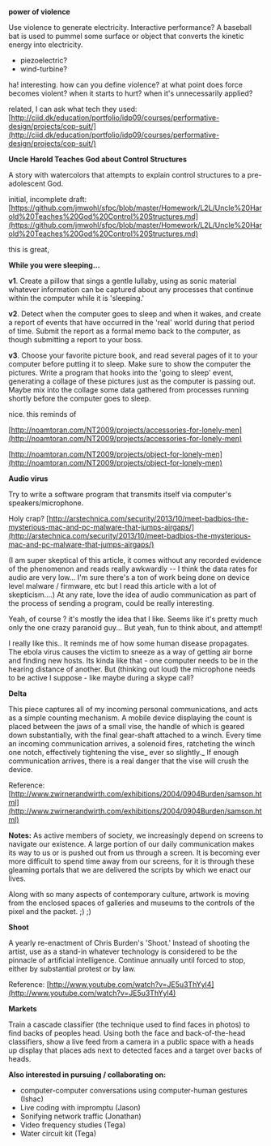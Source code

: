 
**power of violence**

Use violence to generate electricity.  Interactive performance?  A baseball bat is used to pummel some surface or object that converts the kinetic energy into electricity.

*   piezoelectric?
*   wind-turbine?

ha! interesting. how can you define violence? at what point does force becomes violent? when it starts to hurt? when it's unnecessarily applied?

related, I can ask what tech they used: [http://ciid.dk/education/portfolio/idp09/courses/performative-design/projects/cop-suit/](http://ciid.dk/education/portfolio/idp09/courses/performative-design/projects/cop-suit/)

**Uncle Harold Teaches God about Control Structures**

A story with watercolors that attempts to explain control structures to a pre-adolescent God.

initial, incomplete draft: [<a href='https://github.com/jmwohl/sfpc/blob/master/Homework/L2L/Uncle%20Harold%20Teaches%20God%20Control%20Structures.md'/>https://github.com/jmwohl/sfpc/blob/master/Homework/L2L/Uncle%20Harold%20Teaches%20God%20Control%20Structures.md](https://github.com/jmwohl/sfpc/blob/master/Homework/L2L/Uncle%20Harold%20Teaches%20God%20Control%20Structures.md)</a>

this is great,

**While you were sleeping...**

**v1**. Create a pillow that sings a gentle lullaby, using as sonic material whatever information can be captured about any processes that continue within the computer while it is 'sleeping.'

**v2**. Detect when the computer goes to sleep and when it wakes, and create a report of events that have occurred in the 'real' world during that period of time.  Submit the report as a formal memo back to the computer, as though submitting a report to your boss.

**v3**. Choose your favorite picture book, and read several pages of it to your computer before putting it to sleep.  Make sure to show the computer the pictures.  Write a program that hooks into the 'going to sleep' event, generating a collage of these pictures just as the computer is passing out.  Maybe mix into the collage some data gathered from processes running shortly before the computer goes to sleep.

nice. this reminds of 

[http://noamtoran.com/NT2009/projects/accessories-for-lonely-men](http://noamtoran.com/NT2009/projects/accessories-for-lonely-men) 

[http://noamtoran.com/NT2009/projects/object-for-lonely-men](http://noamtoran.com/NT2009/projects/object-for-lonely-men) 

**Audio virus**

Try to write a software program that transmits itself via computer's speakers/microphone.

Holy crap? [<a href='http://arstechnica.com/security/2013/10/meet-badbios-the-mysterious-mac-and-pc-malware-that-jumps-airgaps/'/>http://arstechnica.com/security/2013/10/meet-badbios-the-mysterious-mac-and-pc-malware-that-jumps-airgaps/](http://arstechnica.com/security/2013/10/meet-badbios-the-mysterious-mac-and-pc-malware-that-jumps-airgaps/)</a>

(I am super skeptical of this article, it comes without any recorded evidence of the phenomenon and reads really awkwardly -- I think the data rates for audio are very low...  I'm sure there's a ton of work being done on device level malware / firmware, etc but I read this article with a lot of skepticism....)   At any rate,  love the idea of audio communication as part of the process of sending a program, could be really interesting.

Yeah, of course ? it's mostly the idea that I like.  Seems like it's pretty much only the one crazy paranoid guy...  But yeah, fun to think about, and attempt!

I really like this.. It reminds me of how some human disease propagates. The ebola virus causes the victim to sneeze as a way of getting air borne and finding new hosts. Its kinda like that - one computer needs to be in the hearing distance of another. But (thinking out loud) the microphone needs to be active I suppose - like maybe during a skype call?

**Delta**

This piece captures all of my incoming personal communications, and acts as a simple counting mechanism.  A mobile device displaying the count is placed between the jaws of a small vise, the handle of which is geared down substantially, with the final gear-shaft attached to a winch.  Every time an incoming communication arrives, a solenoid fires, ratcheting the winch one notch, effectively tightening the vise_ ever so slightly._  If enough communication arrives, there is a real danger that the vise will crush the device.

Reference: [<a href='http://www.zwirnerandwirth.com/exhibitions/2004/0904Burden/samson.html'/>http://www.zwirnerandwirth.com/exhibitions/2004/0904Burden/samson.html](http://www.zwirnerandwirth.com/exhibitions/2004/0904Burden/samson.html)</a>

**Notes:** As active members of society, we increasingly depend on screens to navigate our existence.  A large portion of our daily communication makes its way to us or is pushed out from us through a screen.  It is becoming ever more difficult to spend time away from our screens, for it is through these gleaming portals that we are delivered the scripts by which we enact our lives.

Along with so many aspects of contemporary culture, artwork is moving from the enclosed spaces of galleries and museums to the controls of the pixel and the packet. ;) ;)

**Shoot**

A yearly re-enactment of Chris Burden's 'Shoot.'  Instead of shooting the artist, use as a stand-in whatever technology is considered to be the pinnacle of artificial intelligence.  Continue annually until forced to stop, either by substantial protest or by law.

Reference: [<a href='http://www.youtube.com/watch?v=JE5u3ThYyl4'/>http://www.youtube.com/watch?v=JE5u3ThYyl4](http://www.youtube.com/watch?v=JE5u3ThYyl4)</a>

**Markets**

Train a cascade classifier (the technique used to find faces in photos) to find backs of peoples head.  Using both the face and back-of-the-head classifiers, show a live feed from a camera in a public space with a heads up display that places ads next to detected faces and a target over backs of heads.

**Also interested in pursuing / collaborating on:**

*   computer-computer conversations using computer-human gestures (Ishac)
*   Live coding with impromptu (Jason)
*   Sonifying network traffic (Jonathan)
*   Video frequency studies (Tega) 
*   Water circuit kit (Tega) 
